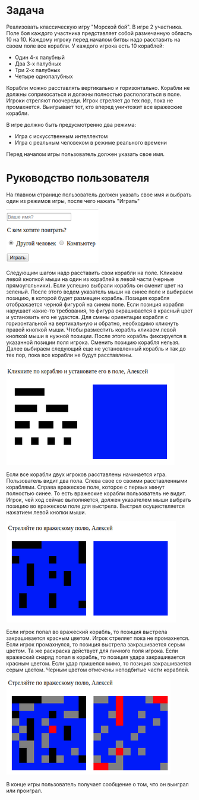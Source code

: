 # Задача
Реализовать классическую игру "Морской бой". В игре 2 участника. Поле боя каждого участника представляет собой размечанную область 10 на 10. Каждому игроку перед началом битвы надо расставить на своем поле все корабли.
У каждого игрока есть 10 кораблей:
* Один 4-х палубный
* Два 3-х палубных
* Три 2-х палубных
* Четыре однопалубных

Корабли можно расставлять вертикально и горизонтально. Корабли не должны соприкосаться и должны полностью распологаться в поле.
Игроки стреляют поочереди. Игрок стреляет до тех пор, пока не промахнется. Выигрывает тот, кто вперед уничтожит все вражеские корабли.


В игре должно быть предусмотренно два режима:
* Игра с искусственным интеллектом
* Игра с реальным человеком в режиме реального времени

Перед началом игры пользователь должен указать свое имя.

# Руководство пользователя
На главном странице пользователь должен указать свое имя и выбрать один из режимов игры, после чего нажать "Играть"

![Ввод имени и выбор режима](https://github.com/AlexKarandash/sea-battle/blob/master/img/1.png)

Следующим шагом надо расставить свои корабли на поле. Кликаем левой кнопкой мыши на один из кораблей в левой части (черные прямоугольники).
Если успешно выбрали корабль он сменит цвет на зеленый. После этого ведем указатель мыши на синее поле и выбираем позицию, в которой будет размещен корабль.
Позиция корабля отображается черной фигурой на синем поле. Если позиция корабля нарушает какие-то требования, то фигура окрашивается в красный цвет и установить его не удастся.
Для смены ориентации корабля с горизонтальной на вертикальную и обратно, необходимо кликнуть правой кнопкой мыши.
Чтобы разместить корабль кликаем левой кнопкой мыши в нужной позиции. После этого корабль фиксируется в указанной позиции поля игрока. Сменить позицию корабля нельзя.
Далее выбираем следующий еще не установленный корабль и так до тех пор, пока все корабли не будут расставлены.
 
![Ввод имени и выбор режима](https://github.com/AlexKarandash/sea-battle/blob/master/img/2.png) 

Если все корабли двух игроков расставлены начинается игра. Пользователь видит два пола. Слева свое со своими расставленными кораблями.
Справа вражеское поле, которое с первых минут полностью синее. То есть вражеские корабли пользователь не видит.
Игрок, чей ход сейчас выполняется, должен указателем мыши выбрать позицию во вражеском поле для выстрела.
Выстрел осуществляется нажатием левой кнопки мыши.
 
![Ввод имени и выбор режима](https://github.com/AlexKarandash/sea-battle/blob/master/img/3.png)

Если игрок попал во вражеский корабль, то позиция выстрела закрашивается красным цветом. Игрок стреляет пока не промахнется.
Если игрок промахнулся, то позиция выстрела закрашивается серым цветом. Та же раскраска действует для личного поля игрока.
Если вражеский снаряд попал в корабль, то позиция удара закрашивается красным цветом.
Если удар пришелся мимо, то позиция закрашивается серым цветом.
Черным цветом отмечены неподбитые части кораблей. 

![Ввод имени и выбор режима](https://github.com/AlexKarandash/sea-battle/blob/master/img/4.png)

В конце игры пользователь получает сообщение о том, что он выиграл или проиграл.